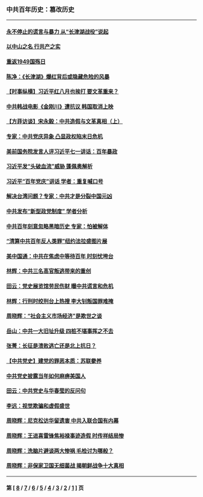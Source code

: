 ### 中共百年历史：篡改历史
---
#### [永不停止的谎言与暴力 从“长津湖战役”说起](../../pages/nf1176115/n13494094.md?02240430) 
#### [以中山之名 行共产之实](../../pages/nf1176115/n13346437.md?02240430) 
#### [重返1949国殇日](../../pages/nf1176115/n13346372.md?02240430) 
#### [陈净：《长津湖》爆红背后或隐藏危险的风暴](../../pages/nf1176115/n13314364.md?02240430) 
#### [【时事纵横】习近平红八月也挨打 要文革重来？](../../pages/nf1176115/n13231393.md?02240430) 
#### [中共韩战电影《金刚川》遭抗议 韩国取消上映](../../pages/nf1176115/n13219114.md?02240430) 
#### [【方菲访谈】宋永毅：中共造假与文革真相（上）](../../pages/nf1176115/n13200760.md?02240430) 
#### [专家：中共党庆异象 凸显政权陷末日危机](../../pages/nf1176115/n13067084.md?02240430) 
#### [美前国务院发言人评习近平七一讲话：百年暴政](../../pages/nf1176115/n13066986.md?02240430) 
#### [习近平发“头破血流”威胁 蓬佩奥解析](../../pages/nf1176115/n13063604.md?02240430) 
#### [习近平“百年党庆”讲话 学者：重复喊口号](../../pages/nf1176115/n13061411.md?02240430) 
#### [解决台湾问题？专家：中共才是分裂中国元凶](../../pages/nf1176115/n13060811.md?02240430) 
#### [中共发布“新型政党制度” 学者分析](../../pages/nf1176115/n13056354.md?02240430) 
#### [中共百年刻意忽略黑暗历史 专家：怕被解体](../../pages/nf1176115/n13056056.md?02240430) 
#### [“清算中共百年反人类罪”纽约法拉盛图片展](../../pages/nf1176115/n13052220.md?02240430) 
#### [美中国通：中共在焦虑中等待百年 时刻忧垮台](../../pages/nf1176115/n13048820.md?02240430) 
#### [林辉：中共三名高官叛逃带来的重创](../../pages/nf1176115/n13035206.md?02240430) 
#### [田云：党史展览馆劳民伤财 曝中共谎言和危机](../../pages/nf1176115/n13033900.md?02240430) 
#### [林辉：行刑时绞刑台上热搜 李大钊叛国罪难掩](../../pages/nf1176115/n13031965.md?02240430) 
#### [周晓辉：“社会主义市场经济”是欺世之谈](../../pages/nf1176115/n13024090.md?02240430) 
#### [岳山：中共一大旧址升级 四桩不堪事挥之不去](../../pages/nf1176115/n13021697.md?02240430) 
#### [张菁：长征是溃败逃亡还是北上抗日？](../../pages/nf1176115/n13020585.md?02240430) 
#### [【中共党史】建党的罪恶本质：苏联豢养](../../pages/nf1176115/n13011888.md?02240430) 
#### [中共党史披露当年如何麻痹美国人](../../pages/nf1176115/n12966400.md?02240430) 
#### [田云：中共党史与华春莹的反问句](../../pages/nf1176115/n12765178.md?02240430) 
#### [李远：视觉欺骗和虚假盛世](../../pages/nf1176115/n12993376.md?02240430) 
#### [周晓辉：尼克松访华留遗害 中共入联合国有内幕](../../pages/nf1176115/n12991422.md?02240430) 
#### [周晓辉：王进喜雷锋焦裕禄事迹造假 时传祥结局惨](../../pages/nf1176115/n12985497.md?02240430) 
#### [周晓辉：洗脑片避谈两大惨祸 毛检讨为哪般？](../../pages/nf1176115/n12971285.md?02240430) 
#### [周晓辉：非保家卫国无细菌战 揭朝鲜战争十大真相](../../pages/nf1176115/n12954161.md?02240430) 

---
#### 第 [ [8](./8.md?02240430) / [7](./7.md?02240430) / [6](./6.md?02240430) / [5](./5.md?02240430) / [4](./4.md?02240430) / [3](./3.md?02240430) / [2](./2.md?02240430) / [1](./1.md?02240430) ] 页
